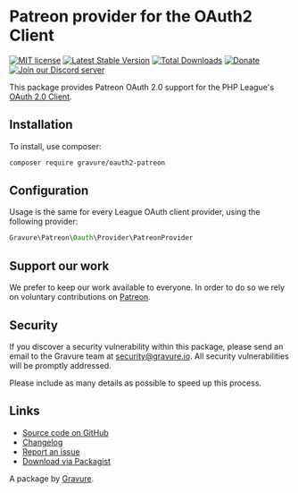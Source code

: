 # Patreon provider for the OAuth2 Client 

[![MIT license](https://img.shields.io/badge/license-MIT-blue.svg)](https://github.com/gravure/oauth2-patreon/blob/master/LICENSE.md) 
[![Latest Stable Version](https://img.shields.io/packagist/v/gravure/oauth2-patreon.svg)](https://packagist.org/packages/gravure/oauth2-patreon) 
[![Total Downloads](https://img.shields.io/packagist/dt/gravure/oauth2-patreon.svg)](https://packagist.org/packages/gravure/oauth2-patreon) 
[![Donate](https://img.shields.io/badge/patreon-support-yellow.svg)](https://www.patreon.com/flagrow) 
[![Join our Discord server](https://discordapp.com/api/guilds/240489109041315840/embed.png)](https://flagrow.io/join-discord)

This package provides Patreon OAuth 2.0 support for the PHP League's [OAuth 2.0 Client](https://github.com/thephpleague/oauth2-client).

## Installation

To install, use composer:

```bash
composer require gravure/oauth2-patreon
```

## Configuration

Usage is the same for every League OAuth client provider, using the following provider:

```php
Gravure\Patreon\Oauth\Provider\PatreonProvider
```

## Support our work

We prefer to keep our work available to everyone.
In order to do so we rely on voluntary contributions on [Patreon](https://www.patreon.com/flagrow).

## Security

If you discover a security vulnerability within this package, please send an email to the Gravure team at security@gravure.io. All security vulnerabilities will be promptly addressed.

Please include as many details as possible to speed up this process.

## Links

- [Source code on GitHub](https://github.com/gravure/oauth2-patreon)
- [Changelog](https://github.com/gravure/oauth2-patreon/blob/master/CHANGELOG.md)
- [Report an issue](https://github.com/gravure/oauth2-patreon/issues)
- [Download via Packagist](https://packagist.org/packages/gravure/oauth2-patreon)

A package by [Gravure](https://gravure.io/).

